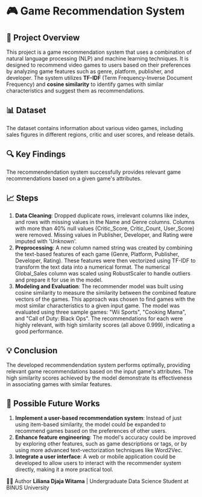# 🎮 Game Recommendation System

## 📌 Project Overview
This project is a game recommendation system that uses a combination of natural language processing (NLP) and machine learning techniques. It is designed to recommend video games to users based on their preferences by analyzing game features such as genre, platform, publisher, and developer. The system utilizes **TF-IDF** (Term Frequency-Inverse Document Frequency) and **cosine similarity** to identify games with similar characteristics and suggest them as recommendations.

## 📊 Dataset
The dataset contains information about various video games, including sales figures in different regions, critic and user scores, and release details.

## 🔍 Key Findings
The recommendendation system successfully provides relevant game recommendations based on a given game's attributes.

## 📈 Steps
1. **Data Cleaning**: Dropped duplicate rows, irrelevant columns like index, and rows with missing values in the Name and Genre columns. Columns with more than 40% null values (Critic_Score, Critic_Count, User_Score) were removed. Missing values in Publisher, Developer, and Rating were imputed with 'Unknown'.
2. **Preprocessing**: A new column named string was created by combining the text-based features of each game (Genre, Platform, Publisher, Developer, Rating). These features were then vectorized using TF-IDF to transform the text data into a numerical format. The numerical Global_Sales column was scaled using RobustScaler to handle outliers and prepare it for use in the model.
3. **Modeling and Evaluation**: The recommender model was built using cosine similarity to measure the similarity between the combined feature vectors of the games. This approach was chosen to find games with the most similar characteristics to a given input game. The model was evaluated using three sample games: "Wii Sports", "Cooking Mama", and "Call of Duty: Black Ops". The recommendations for each were highly relevant, with high similarity scores (all above 0.999), indicating a good performance.

## 💡 Conclusion
The developed recommendendation system performs optimally, providing relevant game recommendations based on the input game's attributes. The high similarity scores achieved by the model demonstrate its effectiveness in associating games with similar features.

## 🔮 Possible Future Works
1. **Implement a user-based recommendation system**: Instead of just using item-based similarity, the model could be expanded to recommend games based on the preferences of other users.
2. **Enhance feature engineering**: The model's accuracy could be improved by exploring other features, such as game descriptions or tags, or by using more advanced text-vectorization techniques like Word2Vec.
3. **Integrate a user interface**: A web or mobile application could be developed to allow users to interact with the recommender system directly, making it a more practical tool.

👨‍💻 Author
**Liliana Djaja Witama** | Undergraduate Data Science Student at BINUS University
